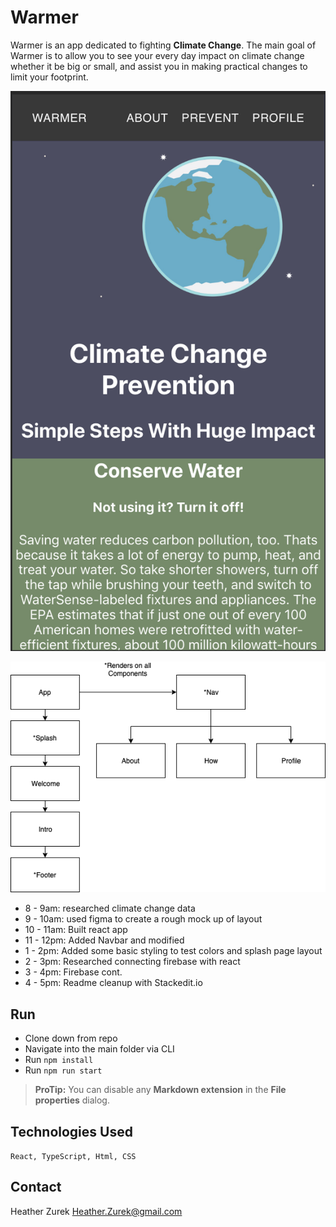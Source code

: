 # Warmer 
Warmer is an app dedicated to fighting **Climate Change**. The main goal of Warmer is to allow you to see your every day impact on climate change whether it be big or small, and assist you in making practical changes to limit your footprint.

![Component Tree](Mockup1.png)

<!-- [Warmer](#) -->

![Component Tree](ComponentTree.png)

- 8 - 9am: researched climate change data
- 9 - 10am: used figma to create a rough mock up of layout
- 10 - 11am: Built react app
- 11 - 12pm: Added Navbar and modified
- 1 - 2pm: Added some basic styling to test colors and splash page layout
- 2 - 3pm: Researched connecting firebase with react
- 3 - 4pm:  Firebase cont.
- 4 - 5pm: Readme cleanup with Stackedit.io

## Run
 - Clone down from repo 
 - Navigate into the main folder via CLI
 - Run `npm install`
 - Run `npm run start`

> **ProTip:** You can disable any **Markdown extension** in the **File properties** dialog.

## Technologies Used
`React, TypeScript, Html, CSS`

## Contact
Heather Zurek
Heather.Zurek@gmail.com
